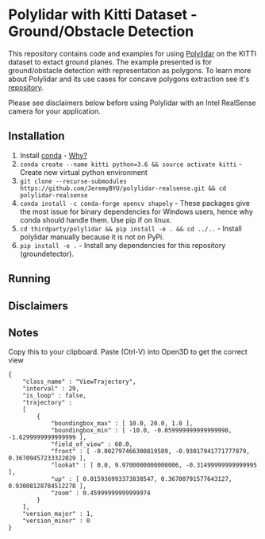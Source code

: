 # Polylidar with Kitti Dataset - Ground/Obstacle Detection

This repository contains code and examples for using [Polylidar](https://github.com/JeremyBYU/polylidarv2) on the KITTI dataset to extact ground planes.  The example presented is for ground/obstacle detection with representation as polygons. To learn more about Polylidar and its use cases for concave polygons extraction see it's [repository](https://github.com/JeremyBYU/polylidarv2).

<!-- The main components of the code are as follows:
1. Using `pyrealsense2` to interface with the a D435 sensor.
2. Apply filtering to generated depth images (spatial,temporal, etc.).  
3. Generate a point cloud from filtered depth image.
4. Find ground normal and rotate point cloud to align its z-axis with ground normal.
5. Use `polylidar` to extract flat surfaces and obstacles as polygons
6. Perform polygon filtering and buffering.
7. Project polygons onto image for display and verification -->

Please see disclaimers below before using Polylidar with an Intel RealSense camera for your application.

## Installation

1. Install [conda](https://conda.io/projects/conda/en/latest/) - [Why?](https://medium.freecodecamp.org/why-you-need-python-environments-and-how-to-manage-them-with-conda-85f155f4353c)
2. `conda create --name kitti python=3.6 && source activate kitti` - Create new virtual python environment
3. `git clone --recurse-submodules https://github.com/JeremyBYU/polylidar-realsense.git && cd polylidar-realsense`
4. `conda install -c conda-forge opencv shapely` - These packages give the most issue for binary dependencies for Windows users, hence why conda should handle them. Use pip if on linux.
5. `cd thirdparty/polylidar && pip install -e . && cd ../..` - Install polylidar manually because it is not on PyPi.
6. `pip install -e .` - Install any dependencies for this repository (groundetector).


## Running


## Disclaimers

## Notes

Copy this to your clipboard.  Paste (Ctrl-V) into Open3D to get the correct view

```
{
	"class_name" : "ViewTrajectory",
	"interval" : 29,
	"is_loop" : false,
	"trajectory" : 
	[
		{
			"boundingbox_max" : [ 10.0, 20.0, 1.0 ],
			"boundingbox_min" : [ -10.0, -0.059999999999999998, -1.6299999999999999 ],
			"field_of_view" : 60.0,
			"front" : [ -0.002797466300819589, -0.93017941771777879, 0.36709457233322029 ],
			"lookat" : [ 0.0, 9.9700000000000006, -0.31499999999999995 ],
			"up" : [ 0.015936993373838547, 0.36700791577643127, 0.93008128784512278 ],
			"zoom" : 0.45999999999999974
		}
	],
	"version_major" : 1,
	"version_minor" : 0
}
```


